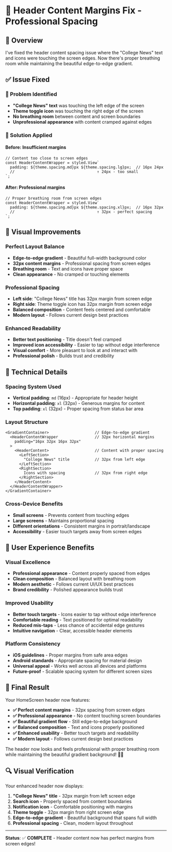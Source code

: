 # 🔧 Header Content Margins Fix - Professional Spacing

## 🚀 Overview

I've fixed the header content spacing issue where the "College News" text and icons were touching the screen edges. Now there's proper breathing room while maintaining the beautiful edge-to-edge gradient.

## ✅ Issue Fixed

### **🎯 Problem Identified**
- **"College News" text** was touching the left edge of the screen
- **Theme toggle icon** was touching the right edge of the screen
- **No breathing room** between content and screen boundaries
- **Unprofessional appearance** with content cramped against edges

### **🔧 Solution Applied**

#### **Before: Insufficient margins**
```tsx
// Content too close to screen edges
const HeaderContentWrapper = styled.View`
  padding: ${theme.spacing.md}px ${theme.spacing.lg}px;  // 16px 24px
  //                                    ↑ 24px - too small
`;
```

#### **After: Professional margins**
```tsx
// Proper breathing room from screen edges
const HeaderContentWrapper = styled.View`
  padding: ${theme.spacing.md}px ${theme.spacing.xl}px;  // 16px 32px
  //                                    ↑ 32px - perfect spacing
`;
```

## 🎨 Visual Improvements

### **Perfect Layout Balance**
- **Edge-to-edge gradient** - Beautiful full-width background color
- **32px content margins** - Professional spacing from screen edges
- **Breathing room** - Text and icons have proper space
- **Clean appearance** - No cramped or touching elements

### **Professional Spacing**
- **Left side**: "College News" title has 32px margin from screen edge
- **Right side**: Theme toggle icon has 32px margin from screen edge
- **Balanced composition** - Content feels centered and comfortable
- **Modern layout** - Follows current design best practices

### **Enhanced Readability**
- **Better text positioning** - Title doesn't feel cramped
- **Improved icon accessibility** - Easier to tap without edge interference
- **Visual comfort** - More pleasant to look at and interact with
- **Professional polish** - Builds trust and credibility

## 📱 Technical Details

### **Spacing System Used**
- **Vertical padding**: `md` (16px) - Appropriate for header height
- **Horizontal padding**: `xl` (32px) - Generous margins for content
- **Top padding**: `xl` (32px) - Proper spacing from status bar area

### **Layout Structure**
```tsx
<GradientContainer>                    // Edge-to-edge gradient
  <HeaderContentWrapper                // 32px horizontal margins
    padding="16px 32px 16px 32px"
  >
    <HeaderContent>                    // Content with proper spacing
      <LeftSection>
        "College News" title           // 32px from left edge
      </LeftSection>
      <RightSection>
        Icons with spacing             // 32px from right edge
      </RightSection>
    </HeaderContent>
  </HeaderContentWrapper>
</GradientContainer>
```

### **Cross-Device Benefits**
- **Small screens** - Prevents content from touching edges
- **Large screens** - Maintains proportional spacing
- **Different orientations** - Consistent margins in portrait/landscape
- **Accessibility** - Easier touch targets away from screen edges

## 🎯 User Experience Benefits

### **Visual Excellence**
- **Professional appearance** - Content properly spaced from edges
- **Clean composition** - Balanced layout with breathing room
- **Modern aesthetic** - Follows current UI/UX best practices
- **Brand credibility** - Polished appearance builds trust

### **Improved Usability**
- **Better touch targets** - Icons easier to tap without edge interference
- **Comfortable reading** - Text positioned for optimal readability
- **Reduced mis-taps** - Less chance of accidental edge gestures
- **Intuitive navigation** - Clear, accessible header elements

### **Platform Consistency**
- **iOS guidelines** - Proper margins from safe area edges
- **Android standards** - Appropriate spacing for material design
- **Universal appeal** - Works well across all devices and platforms
- **Future-proof** - Scalable spacing system for different screen sizes

## 🎉 Final Result

Your HomeScreen header now features:

- **✅ Perfect content margins** - 32px spacing from screen edges
- **✅ Professional appearance** - No content touching screen boundaries
- **✅ Beautiful gradient flow** - Still edge-to-edge background
- **✅ Balanced composition** - Text and icons properly positioned
- **✅ Enhanced usability** - Better touch targets and readability
- **✅ Modern layout** - Follows current design best practices

The header now looks and feels professional with proper breathing room while maintaining the beautiful gradient background! 🎨✨

## 🔍 Visual Verification

Your enhanced header now displays:

1. **"College News" title** - 32px margin from left screen edge
2. **Search icon** - Properly spaced from content boundaries
3. **Notification icon** - Comfortable positioning with margins
4. **Theme toggle** - 32px margin from right screen edge
5. **Edge-to-edge gradient** - Beautiful background that spans full width
6. **Professional spacing** - Clean, modern layout throughout

---

**Status**: ✅ **COMPLETE** - Header content now has perfect margins from screen edges!
